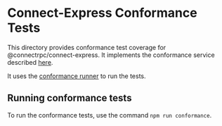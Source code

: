 # Connect-Express Conformance Tests

This directory provides conformance test coverage for @connectrpc/connect-express. It implements the conformance service described [here](https://buf.build/connectrpc/conformance).

It uses the [conformance runner](https://github.com/connectrpc/conformance/releases) to run the tests.

## Running conformance tests

To run the conformance tests, use the command `npm run conformance`.
